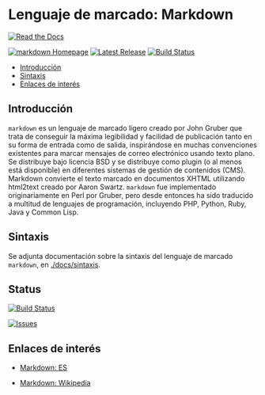 # Lenguaje de marcado: Markdown
[![Read the Docs](https://img.shields.io/readthedocs/pip.svg)](https://github.com/davidvelascogarcia/markdown)

[![markdown Homepage](https://img.shields.io/badge/markdown-master-orange.svg)](https://github.com/davidvelascogarcia/markdown/tree/master/docs) [![Latest Release](https://img.shields.io/github/tag/davidvelascogarcia/markdown.svg?label=Latest%20Release)](https://github.com/davidvelascogarcia/markdown/tags)
[![Build Status](https://travis-ci.org/davidvelascogarcia/markdown.svg?branch=master)](https://travis-ci.org/davidvelascogarcia/markdown)

- [Introducción](#introducción)
- [Sintaxis](#sintaxis)
- [Enlaces de interés](#enlaces-de-interés)


## Introducción
	
`markdown` es un lenguaje de marcado ligero creado por John Gruber que trata de conseguir la máxima legibilidad y facilidad de publicación tanto en su forma de entrada como de salida, inspirándose en muchas convenciones existentes para marcar mensajes de correo electrónico usando texto plano. Se distribuye bajo licencia BSD y se distribuye como plugin (o al menos está disponible) en diferentes sistemas de gestión de contenidos (CMS). Markdown convierte el texto marcado en documentos XHTML utilizando html2text creado por Aaron Swartz. `markdown` fue implementado originariamente en Perl por Gruber, pero desde entonces ha sido traducido a multitud de lenguajes de programación, incluyendo PHP, Python, Ruby, Java y Common Lisp.

## Sintaxis

Se adjunta documentación sobre la sintaxis del lenguaje de marcado `markdown`, en [./docs/sintaxis](./docs/sintaxis.md).


## Status

[![Build Status](https://travis-ci.org/davidvelascogarcia/markdown.svg?branch=master)](https://travis-ci.org/davidvelascogarcia/markdown)

[![Issues](https://img.shields.io/github/issues/davidvelascogarcia/markdown.svg?label=Issues)](https://github.com/davidvelascogarcia/markdown/issues)

## Enlaces de interés

* [Markdown: ES](https://markdown.es/)

* [Markdown: Wikipedia](https://es.wikipedia.org/wiki/Markdown)



